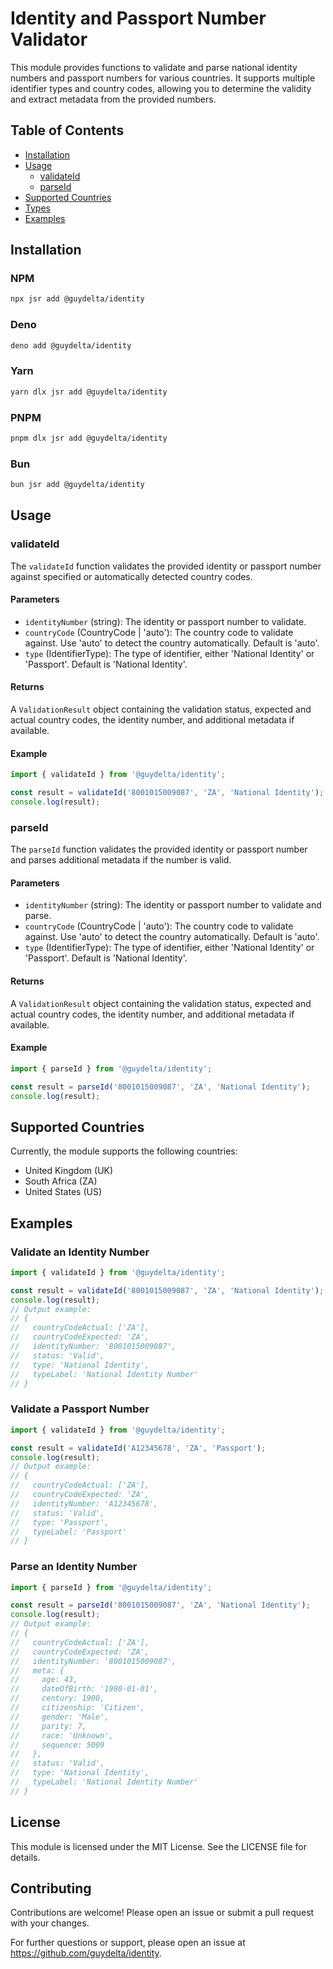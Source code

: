# Identity and Passport Number Validator

This module provides functions to validate and parse national identity numbers and passport numbers for various countries. It supports multiple identifier types and country codes, allowing you to determine the validity and extract metadata from the provided numbers.

## Table of Contents

- [Installation](#installation)
- [Usage](#usage)
  - [validateId](#validateid)
  - [parseId](#parseid)
- [Supported Countries](#supported-countries)
- [Types](#types)
- [Examples](#examples)

## Installation

### NPM
```bash
npx jsr add @guydelta/identity
```

### Deno
```bash
deno add @guydelta/identity
```

### Yarn
```bash
yarn dlx jsr add @guydelta/identity
```

### PNPM
```bash
pnpm dlx jsr add @guydelta/identity
```

### Bun
```bash
bun jsr add @guydelta/identity
```

## Usage


### validateId

The `validateId` function validates the provided identity or passport number against specified or automatically detected country codes.

#### Parameters

- `identityNumber` (string): The identity or passport number to validate.
- `countryCode` (CountryCode | 'auto'): The country code to validate against. Use 'auto' to detect the country automatically. Default is 'auto'.
- `type` (IdentifierType): The type of identifier, either 'National Identity' or 'Passport'. Default is 'National Identity'.

#### Returns

A `ValidationResult` object containing the validation status, expected and actual country codes, the identity number, and additional metadata if available.

#### Example

```typescript
import { validateId } from '@guydelta/identity';

const result = validateId('8001015009087', 'ZA', 'National Identity');
console.log(result);
```

### parseId

The `parseId` function validates the provided identity or passport number and parses additional metadata if the number is valid.

#### Parameters

- `identityNumber` (string): The identity or passport number to validate and parse.
- `countryCode` (CountryCode | 'auto'): The country code to validate against. Use 'auto' to detect the country automatically. Default is 'auto'.
- `type` (IdentifierType): The type of identifier, either 'National Identity' or 'Passport'. Default is 'National Identity'.

#### Returns

A `ValidationResult` object containing the validation status, expected and actual country codes, the identity number, and additional metadata if available.

#### Example

```typescript
import { parseId } from '@guydelta/identity';

const result = parseId('8001015009087', 'ZA', 'National Identity');
console.log(result);
```

## Supported Countries

Currently, the module supports the following countries:

- United Kingdom (UK)
- South Africa (ZA)
- United States (US)


## Examples

### Validate an Identity Number

```typescript
import { validateId } from '@guydelta/identity';

const result = validateId('8001015009087', 'ZA', 'National Identity');
console.log(result);
// Output example:
// {
//   countryCodeActual: ['ZA'],
//   countryCodeExpected: 'ZA',
//   identityNumber: '8001015009087',
//   status: 'Valid',
//   type: 'National Identity',
//   typeLabel: 'National Identity Number'
// }
```

### Validate a Passport Number

```typescript
import { validateId } from '@guydelta/identity';

const result = validateId('A12345678', 'ZA', 'Passport');
console.log(result);
// Output example:
// {
//   countryCodeActual: ['ZA'],
//   countryCodeExpected: 'ZA',
//   identityNumber: 'A12345678',
//   status: 'Valid',
//   type: 'Passport',
//   typeLabel: 'Passport'
// }
```

### Parse an Identity Number

```typescript
import { parseId } from '@guydelta/identity';

const result = parseId('8001015009087', 'ZA', 'National Identity');
console.log(result);
// Output example:
// {
//   countryCodeActual: ['ZA'],
//   countryCodeExpected: 'ZA',
//   identityNumber: '8001015009087',
//   meta: {
//     age: 43,
//     dateOfBirth: '1980-01-01',
//     century: 1900,
//     citizenship: 'Citizen',
//     gender: 'Male',
//     parity: 7,
//     race: 'Unknown',
//     sequence: 5009
//   },
//   status: 'Valid',
//   type: 'National Identity',
//   typeLabel: 'National Identity Number'
// }
```

## License

This module is licensed under the MIT License. See the LICENSE file for details.

## Contributing

Contributions are welcome! Please open an issue or submit a pull request with your changes.

For further questions or support, please open an issue at https://github.com/guydelta/identity.